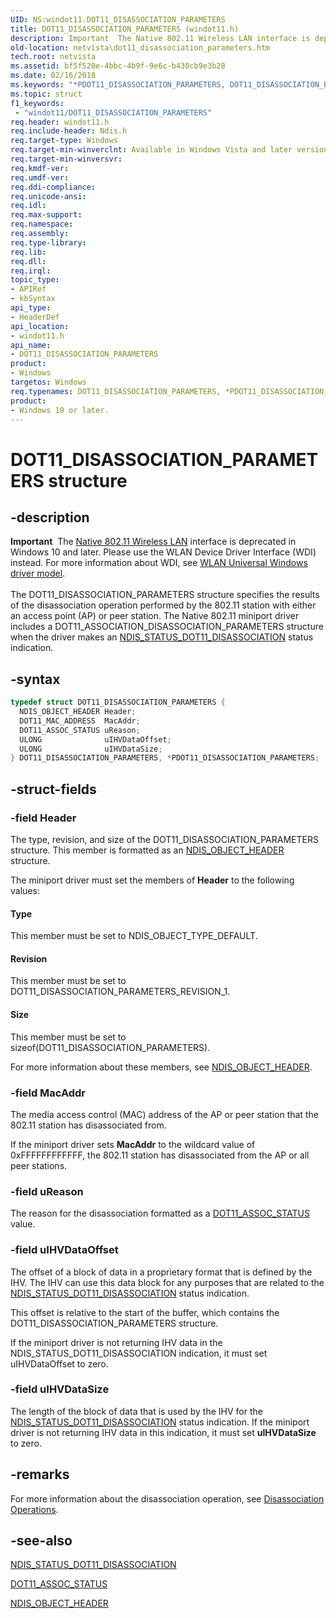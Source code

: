 ```yaml
---
UID: NS:windot11.DOT11_DISASSOCIATION_PARAMETERS
title: DOT11_DISASSOCIATION_PARAMETERS (windot11.h)
description: Important  The Native 802.11 Wireless LAN interface is deprecated in Windows 10 and later.
old-location: netvista\dot11_disassociation_parameters.htm
tech.root: netvista
ms.assetid: bf5f520e-4bbc-4b9f-9e6c-b430cb9e3b28
ms.date: 02/16/2018
ms.keywords: "*PDOT11_DISASSOCIATION_PARAMETERS, DOT11_DISASSOCIATION_PARAMETERS, DOT11_DISASSOCIATION_PARAMETERS structure [Network Drivers Starting with Windows Vista], Native_802.11_data_types_289b81c2-13d2-484b-9306-6ca3dc961675.xml, PDOT11_DISASSOCIATION_PARAMETERS, PDOT11_DISASSOCIATION_PARAMETERS structure pointer [Network Drivers Starting with Windows Vista], netvista.dot11_disassociation_parameters, windot11/DOT11_DISASSOCIATION_PARAMETERS, windot11/PDOT11_DISASSOCIATION_PARAMETERS"
ms.topic: struct
f1_keywords:
 - "windot11/DOT11_DISASSOCIATION_PARAMETERS"
req.header: windot11.h
req.include-header: Ndis.h
req.target-type: Windows
req.target-min-winverclnt: Available in Windows Vista and later versions of the Windows operating   systems.
req.target-min-winversvr:
req.kmdf-ver:
req.umdf-ver:
req.ddi-compliance:
req.unicode-ansi:
req.idl:
req.max-support:
req.namespace:
req.assembly:
req.type-library:
req.lib:
req.dll:
req.irql:
topic_type:
- APIRef
- kbSyntax
api_type:
- HeaderDef
api_location:
- windot11.h
api_name:
- DOT11_DISASSOCIATION_PARAMETERS
product:
- Windows
targetos: Windows
req.typenames: DOT11_DISASSOCIATION_PARAMETERS, *PDOT11_DISASSOCIATION_PARAMETERS
product:
- Windows 10 or later.
---
```


# DOT11_DISASSOCIATION_PARAMETERS structure


## -description


<div class="alert"><b>Important</b>  The <a href="https://docs.microsoft.com/previous-versions/windows/hardware/wireless/ff560689(v=vs.85)">Native 802.11 Wireless LAN</a> interface is deprecated in Windows 10 and later. Please use the WLAN Device Driver Interface (WDI) instead. For more information about WDI, see <a href="https://docs.microsoft.com/windows-hardware/drivers/network/wifi-universal-driver-model">WLAN Universal Windows driver model</a>.</div><div> </div>The DOT11_DISASSOCIATION_PARAMETERS structure specifies the results of the disassociation operation
  performed by the 802.11 station with either an access point (AP) or peer station. The Native 802.11
  miniport driver includes a DOT11_ASSOCIATION_DISASSOCIATION_PARAMETERS structure when the driver makes an
  <a href="https://docs.microsoft.com/windows-hardware/drivers/network/ndis-status-dot11-disassociation">
  NDIS_STATUS_DOT11_DISASSOCIATION</a> status indication.


## -syntax


```cpp
typedef struct DOT11_DISASSOCIATION_PARAMETERS {
  NDIS_OBJECT_HEADER Header;
  DOT11_MAC_ADDRESS  MacAddr;
  DOT11_ASSOC_STATUS uReason;
  ULONG              uIHVDataOffset;
  ULONG              uIHVDataSize;
} DOT11_DISASSOCIATION_PARAMETERS, *PDOT11_DISASSOCIATION_PARAMETERS;
```


## -struct-fields




### -field Header

The type, revision, and size of the DOT11_DISASSOCIATION_PARAMETERS structure. This member is
     formatted as an
     <a href="..\ntddndis\ns-ntddndis-_ndis_object_header.md">NDIS_OBJECT_HEADER</a> structure.


The miniport driver must set the members of
     <b>Header</b> to the following values:





#### Type

This member must be set to NDIS_OBJECT_TYPE_DEFAULT.



#### Revision

This member must be set to DOT11_DISASSOCIATION_PARAMETERS_REVISION_1.



#### Size

This member must be set to
       sizeof(DOT11_DISASSOCIATION_PARAMETERS).

For more information about these members, see
     <a href="..\ntddndis\ns-ntddndis-_ndis_object_header.md">NDIS_OBJECT_HEADER</a>.


### -field MacAddr

The media access control (MAC) address of the AP or peer station that the 802.11 station has
     disassociated from.


If the miniport driver sets
     <b>MacAddr</b> to the wildcard value of 0xFFFFFFFFFFFF, the 802.11 station has disassociated from the AP
     or all peer stations.


### -field uReason

The reason for the disassociation formatted as a
     <a href="https://docs.microsoft.com/windows-hardware/drivers/network/dot11-assoc-status-status-codes">DOT11_ASSOC_STATUS</a> value.


### -field uIHVDataOffset

The offset of a block of data in a proprietary format that is defined by the IHV. The IHV can use
      this data block for any purposes that are related to the
      <a href="https://docs.microsoft.com/windows-hardware/drivers/network/ndis-status-dot11-disassociation">
      NDIS_STATUS_DOT11_DISASSOCIATION</a> status indication.

This offset is relative to the start of the buffer, which contains the
      DOT11_DISASSOCIATION_PARAMETERS structure.

If the miniport driver is not returning IHV data in the
      NDIS_STATUS_DOT11_DISASSOCIATION indication, it must set uIHVDataOffset to
      zero.


### -field uIHVDataSize

The length of the block of data that is used by the IHV for the
     <a href="https://docs.microsoft.com/windows-hardware/drivers/network/ndis-status-dot11-disassociation">
     NDIS_STATUS_DOT11_DISASSOCIATION</a> status indication. If the miniport driver is not returning IHV
     data in this indication, it must set
     <b>uIHVDataSize</b> to zero.


## -remarks



For more information about the disassociation operation, see
    <a href="https://docs.microsoft.com/windows-hardware/drivers/network/disassociation-operations">Disassociation Operations</a>.




## -see-also

<a href="https://docs.microsoft.com/windows-hardware/drivers/network/ndis-status-dot11-disassociation">
   NDIS_STATUS_DOT11_DISASSOCIATION</a>



<a href="https://docs.microsoft.com/windows-hardware/drivers/network/dot11-assoc-status-status-codes">DOT11_ASSOC_STATUS</a>



<a href="..\ntddndis\ns-ntddndis-_ndis_object_header.md">NDIS_OBJECT_HEADER</a>



 

 



